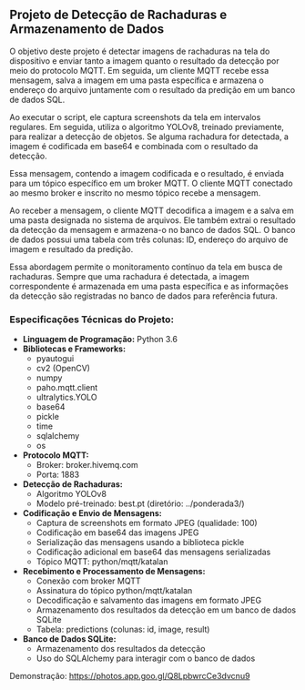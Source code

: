 ## Projeto de Detecção de Rachaduras e Armazenamento de Dados

O objetivo deste projeto é detectar imagens de rachaduras na tela do dispositivo e enviar tanto a imagem quanto o resultado da detecção por meio do protocolo MQTT. Em seguida, um cliente MQTT recebe essa mensagem, salva a imagem em uma pasta específica e armazena o endereço do arquivo juntamente com o resultado da predição em um banco de dados SQL.

Ao executar o script, ele captura screenshots da tela em intervalos regulares. Em seguida, utiliza o algoritmo YOLOv8, treinado previamente, para realizar a detecção de objetos. Se alguma rachadura for detectada, a imagem é codificada em base64 e combinada com o resultado da detecção.

Essa mensagem, contendo a imagem codificada e o resultado, é enviada para um tópico específico em um broker MQTT. O cliente MQTT conectado ao mesmo broker e inscrito no mesmo tópico recebe a mensagem.

Ao receber a mensagem, o cliente MQTT decodifica a imagem e a salva em uma pasta designada no sistema de arquivos. Ele também extrai o resultado da detecção da mensagem e armazena-o no banco de dados SQL. O banco de dados possui uma tabela com três colunas: ID, endereço do arquivo de imagem e resultado da predição.

Essa abordagem permite o monitoramento contínuo da tela em busca de rachaduras. Sempre que uma rachadura é detectada, a imagem correspondente é armazenada em uma pasta específica e as informações da detecção são registradas no banco de dados para referência futura.

### Especificações Técnicas do Projeto:

- **Linguagem de Programação:** Python 3.6
- **Bibliotecas e Frameworks:**
   - pyautogui
   - cv2 (OpenCV)
   - numpy
   - paho.mqtt.client
   - ultralytics.YOLO
   - base64
   - pickle
   - time
   - sqlalchemy
   - os
- **Protocolo MQTT:**
   - Broker: broker.hivemq.com
   - Porta: 1883
- **Detecção de Rachaduras:**
   - Algoritmo YOLOv8
   - Modelo pré-treinado: best.pt (diretório: ../ponderada3/)
- **Codificação e Envio de Mensagens:**
   - Captura de screenshots em formato JPEG (qualidade: 100)
   - Codificação em base64 das imagens JPEG
   - Serialização das mensagens usando a biblioteca pickle
   - Codificação adicional em base64 das mensagens serializadas
   - Tópico MQTT: python/mqtt/katalan
- **Recebimento e Processamento de Mensagens:**
   - Conexão com broker MQTT
   - Assinatura do tópico python/mqtt/katalan
   - Decodificação e salvamento das imagens em formato JPEG
   - Armazenamento dos resultados da detecção em um banco de dados SQLite
   - Tabela: predictions (colunas: id, image, result)
- **Banco de Dados SQLite:**
   - Armazenamento dos resultados da detecção
   - Uso do SQLAlchemy para interagir com o banco de dados

Demonstração: https://photos.app.goo.gl/Q8LpbwrcCe3dvcnu9
